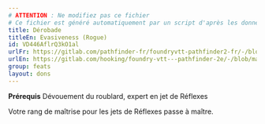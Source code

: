 ```yaml
---
# ATTENTION : Ne modifiez pas ce fichier
# Ce fichier est généré automatiquement par un script d'après les données du module Foundry VTT officiel et de sa traduction
title: Dérobade
titleEn: Evasiveness (Rogue)
id: VD446AflrQ3kO1al
urlFr: https://gitlab.com/pathfinder-fr/foundryvtt-pathfinder2-fr/-/blob/master/data/feats/VD446AflrQ3kO1al.htm
urlEn: https://gitlab.com/hooking/foundry-vtt---pathfinder-2e/-/blob/master/packs/data/feats.db/evasiveness-rogue.json
group: feats
layout: dons
---
```

**Prérequis** Dévouement du roublard, expert en jet de Réflexes

Votre rang de maîtrise pour les jets de Réflexes passe à maître.


